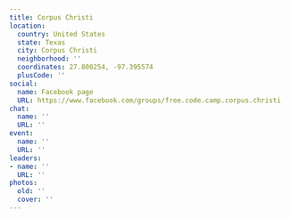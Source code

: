 ```yaml
---
title: Corpus Christi
location:
  country: United States
  state: Texas
  city: Corpus Christi
  neighborhood: ''
  coordinates: 27.800254, -97.395574
  plusCode: ''
social:
  name: Facebook page
  URL: https://www.facebook.com/groups/free.code.camp.corpus.christi
chat:
  name: ''
  URL: ''
event:
  name: ''
  URL: ''
leaders:
- name: ''
  URL: ''
photos:
  old: ''
  cover: ''
---
```

